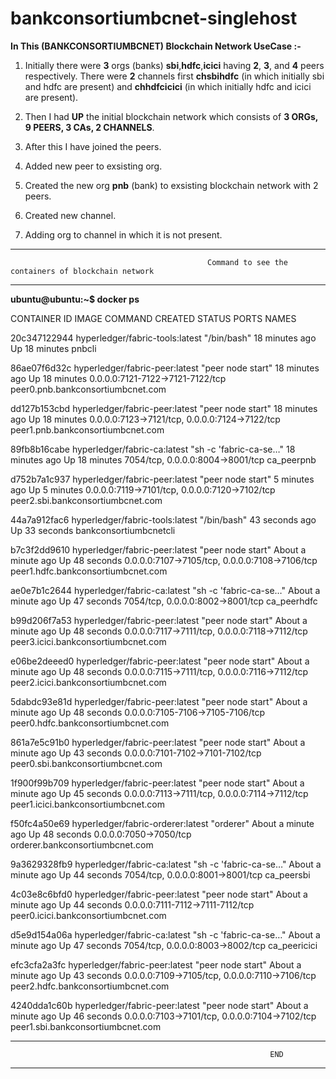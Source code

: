 # bankconsortiumbcnet-singlehost

**In This (BANKCONSORTIUMBCNET) Blockchain Network UseCase :-** 

1. Initially there were **3** orgs (banks) **sbi**,**hdfc**,**icici** having **2**, **3**, and **4** peers respectively. There were **2** channels first **chsbihdfc** (in which initially sbi and hdfc are present) and **chhdfcicici** (in which initially hdfc and icici are present).

2. Then I had **UP** the initial blockchain network which consists of **3 ORGs, 9 PEERS, 3 CAs, 2 CHANNELS**.

3. After this I have joined the peers.

4. Added new peer to exsisting org.

5. Created the new org **pnb** (bank) to exsisting blockchain network with 2 peers.

6. Created new channel.

7. Adding org to channel in which it is not present.  

-----------------------------------------------------------------------------------------------------------------------------
                                                Command to see the containers of blockchain network
-----------------------------------------------------------------------------------------------------------------------------
**ubuntu@ubuntu:~$ docker ps**

CONTAINER ID        IMAGE                               COMMAND                  CREATED              STATUS              PORTS                                            NAMES

20c347122944        hyperledger/fabric-tools:latest     "/bin/bash"              18 minutes ago      Up 18 minutes                                                        pnbcli

86ae07f6d32c        hyperledger/fabric-peer:latest      "peer node start"        18 minutes ago      Up 18 minutes       0.0.0.0:7121-7122->7121-7122/tcp                 peer0.pnb.bankconsortiumbcnet.com

dd127b153cbd        hyperledger/fabric-peer:latest      "peer node start"        18 minutes ago      Up 18 minutes       0.0.0.0:7123->7121/tcp, 0.0.0.0:7124->7122/tcp   peer1.pnb.bankconsortiumbcnet.com

89fb8b16cabe        hyperledger/fabric-ca:latest        "sh -c 'fabric-ca-se…"   18 minutes ago      Up 18 minutes       7054/tcp, 0.0.0.0:8004->8001/tcp                 ca_peerpnb

d752b7a1c937        hyperledger/fabric-peer:latest      "peer node start"        5 minutes ago       Up 5 minutes        0.0.0.0:7119->7101/tcp, 0.0.0.0:7120->7102/tcp   peer2.sbi.bankconsortiumbcnet.com

44a7a912fac6        hyperledger/fabric-tools:latest     "/bin/bash"              43 seconds ago       Up 33 seconds                                                        bankconsortiumbcnetcli

b7c3f2dd9610        hyperledger/fabric-peer:latest      "peer node start"        About a minute ago   Up 48 seconds       0.0.0.0:7107->7105/tcp, 0.0.0.0:7108->7106/tcp   peer1.hdfc.bankconsortiumbcnet.com

ae0e7b1c2644        hyperledger/fabric-ca:latest        "sh -c 'fabric-ca-se…"   About a minute ago   Up 47 seconds       7054/tcp, 0.0.0.0:8002->8001/tcp                 ca_peerhdfc

b99d206f7a53        hyperledger/fabric-peer:latest      "peer node start"        About a minute ago   Up 48 seconds       0.0.0.0:7117->7111/tcp, 0.0.0.0:7118->7112/tcp   peer3.icici.bankconsortiumbcnet.com

e06be2deeed0        hyperledger/fabric-peer:latest      "peer node start"        About a minute ago   Up 48 seconds       0.0.0.0:7115->7111/tcp, 0.0.0.0:7116->7112/tcp   peer2.icici.bankconsortiumbcnet.com

5dabdc93e81d        hyperledger/fabric-peer:latest      "peer node start"        About a minute ago   Up 48 seconds       0.0.0.0:7105-7106->7105-7106/tcp                 peer0.hdfc.bankconsortiumbcnet.com

861a7e5c91b0        hyperledger/fabric-peer:latest      "peer node start"        About a minute ago   Up 43 seconds       0.0.0.0:7101-7102->7101-7102/tcp                 peer0.sbi.bankconsortiumbcnet.com

1f900f99b709        hyperledger/fabric-peer:latest      "peer node start"        About a minute ago   Up 45 seconds       0.0.0.0:7113->7111/tcp, 0.0.0.0:7114->7112/tcp   peer1.icici.bankconsortiumbcnet.com

f50fc4a50e69        hyperledger/fabric-orderer:latest   "orderer"                About a minute ago   Up 48 seconds       0.0.0.0:7050->7050/tcp                           orderer.bankconsortiumbcnet.com

9a3629328fb9        hyperledger/fabric-ca:latest        "sh -c 'fabric-ca-se…"   About a minute ago   Up 44 seconds       7054/tcp, 0.0.0.0:8001->8001/tcp                 ca_peersbi

4c03e8c6bfd0        hyperledger/fabric-peer:latest      "peer node start"        About a minute ago   Up 44 seconds       0.0.0.0:7111-7112->7111-7112/tcp                 peer0.icici.bankconsortiumbcnet.com

d5e9d154a06a        hyperledger/fabric-ca:latest        "sh -c 'fabric-ca-se…"   About a minute ago   Up 47 seconds       7054/tcp, 0.0.0.0:8003->8002/tcp                 ca_peericici

efc3cfa2a3fc        hyperledger/fabric-peer:latest      "peer node start"        About a minute ago   Up 43 seconds       0.0.0.0:7109->7105/tcp, 0.0.0.0:7110->7106/tcp   peer2.hdfc.bankconsortiumbcnet.com

4240dda1c60b        hyperledger/fabric-peer:latest      "peer node start"        About a minute ago   Up 46 seconds       0.0.0.0:7103->7101/tcp, 0.0.0.0:7104->7102/tcp   peer1.sbi.bankconsortiumbcnet.com

-----------------------------------------------------------------------------------------------------------------------------
                                                              END
-----------------------------------------------------------------------------------------------------------------------------
